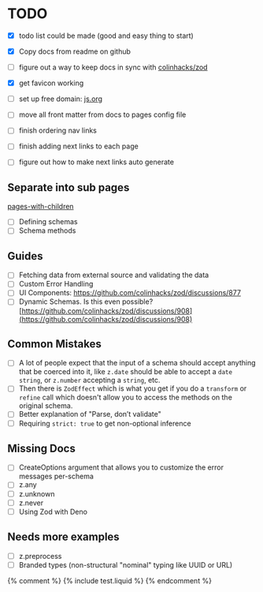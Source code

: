 # TODO

- [x] todo list could be made (good and easy thing to start)
- [x] Copy docs from readme on github
- [ ] figure out a way to keep docs in sync with [colinhacks/zod](https://github.com/colinhacks/zod)

- [x] get favicon working
- [ ] set up free domain: [js.org](https://js.org/)
- [ ] move all front matter from docs to pages config file
- [ ] finish ordering nav links
- [ ] finish adding next links to each page
- [ ] figure out how to make next links auto generate

## Separate into sub pages
[pages-with-children](https://pmarsceill.github.io/just-the-docs/docs/navigation-structure/#pages-with-children)
- [ ] Defining schemas
- [ ] Schema methods

## Guides
- [ ] Fetching data from external source and validating the data
- [ ] Custom Error Handling
- [ ] UI Components: https://github.com/colinhacks/zod/discussions/877
    <!-- - [ ] Svelte -->
    <!-- - [ ] React - In progress -->
    <!-- - [ ] Angular -->
    <!-- - [ ] Vue -->
- [ ] Dynamic Schemas. Is this even possible? [https://github.com/colinhacks/zod/discussions/908](https://github.com/colinhacks/zod/discussions/908)

## Common Mistakes
- [ ] A lot of people expect that the input of a schema should accept anything that be coerced into it, like `z.date` should be able to accept a `date string`, or `z.number` accepting a `string`, etc.
- [ ] Then there is `ZodEffect` which is what you get if you do a `transform` or `refine` call which doesn't allow you to access the methods on the original schema.
- [ ] Better explanation of "Parse, don’t validate"
- [ ] Requiring `strict: true` to get non-optional inference

## Missing Docs
- [ ] CreateOptions argument that allows you to customize the error messages per-schema
- [ ] z.any
- [ ] z.unknown
- [ ] z.never
- [ ] Using Zod with Deno

## Needs more examples
- [ ] z.preprocess
- [ ] Branded types (non-structural "nominal" typing like UUID or URL)

{% comment %}
{% include test.liquid %}
{% endcomment %}